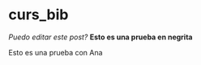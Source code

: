 # curs_bib

*Puedo editar este post?*
**Esto es una prueba en negrita**

Esto es una prueba con Ana
